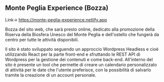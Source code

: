 ## Monte Peglia Experience (Bozza)

Link-> <a href="https://monte-peglia-experience.netlify.app" target="_blank">https://monte-peglia-experience.netlify.app</a>

Bozza del sito web, che sarà presto online, dedicato alla promozione della Riserva della Biosfera Unesco del Monte Peglia e dell'ostello che fungerà da centro per tutte le attività disponibili.

Il sito è stato sviluppato seguendo un approccio Wordpress Headless e cioè utilizzando React per la parte front-end e sfruttando le REST API di Wordpress per la gestione dei contenuti e come back-end. All'interno del sito è presente un tool che permette di creare un calendario personalizzato di attività per le date che l'utente preferisce, con la possibilità di salvarlo tramite la creazione di un account personale.
